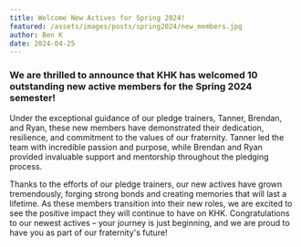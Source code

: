 ```yaml
---
title: Welcome New Actives for Spring 2024!
featured: /assets/images/posts/spring2024/new_members.jpg
author: Ben K
date: 2024-04-25
---
```

### We are thrilled to announce that KHK has welcomed 10 outstanding new active members for the Spring 2024 semester! 

Under the exceptional guidance of our pledge trainers, Tanner, Brendan, and Ryan, these new members have demonstrated their dedication, resilience, and commitment to the values of our fraternity. Tanner led the team with incredible passion and purpose, while Brendan and Ryan provided invaluable support and mentorship throughout the pledging process.

Thanks to the efforts of our pledge trainers, our new actives have grown tremendously, forging strong bonds and creating memories that will last a lifetime. As these members transition into their new roles, we are excited to see the positive impact they will continue to have on KHK. Congratulations to our newest actives – your journey is just beginning, and we are proud to have you as part of our fraternity's future!
